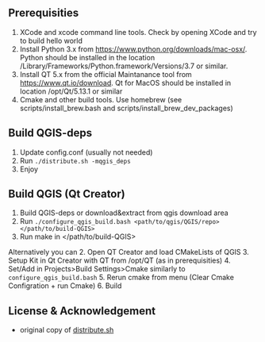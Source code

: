 Prerequisities
--------------

1. XCode and xcode command line tools. Check by opening XCode and try to build hello world
2. Install Python 3.x from https://www.python.org/downloads/mac-osx/. Python should be installed in the location /Library/Frameworks/Python.framework/Versions/3.7 or similar.
3. Install QT 5.x from the official Maintanance tool from https://www.qt.io/download. Qt for MacOS should be installed in location /opt/Qt/5.13.1 or similar
4. Cmake and other build tools. Use homebrew  (see scripts/install_brew.bash and scripts/install_brew_dev_packages)

Build QGIS-deps
---------------

1. Update config.conf (usually not needed)
2. Run `./distribute.sh -mqgis_deps`
3. Enjoy

Build QGIS (Qt Creator)
-----------------------

1. Build QGIS-deps or download&extract from qgis download area
2. Run `./configure_qgis_build.bash <path/to/qgis/QGIS/repo> </path/to/build-QGIS>`
3. Run make in </path/to/build-QGIS>

Alternatively you can 
2. Open QT Creator and load CMakeLists of QGIS
3. Setup Kit in Qt Creator with QT from /opt/QT (as in prerequisities)
4. Set/Add in Projects>Build Settings>Cmake similarly to `configure_qgis_build.bash`
5. Rerun cmake from menu (Clear Cmake Configration + run Cmake)
6. Build

License & Acknowledgement
-------------------------
- original copy of [distribute.sh](https://github.com/opengisch/OSGeo4A/blob/master/LICENSE-for-distribute-sh) 